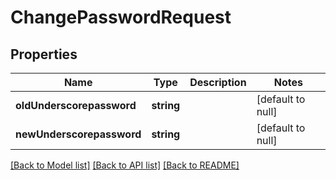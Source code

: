 # ChangePasswordRequest

## Properties
Name | Type | Description | Notes
------------ | ------------- | ------------- | -------------
**oldUnderscorepassword** | **string** |  | [default to null]
**newUnderscorepassword** | **string** |  | [default to null]

[[Back to Model list]](../README.md#documentation-for-models) [[Back to API list]](../README.md#documentation-for-api-endpoints) [[Back to README]](../README.md)


